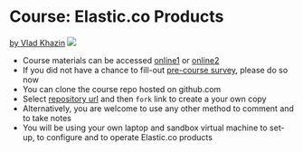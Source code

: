 # Course: Elastic.co Products

[by Vlad Khazin](https://www.linkedin.com/in/vkhazin) ![](https://travis-ci.org/vkhazin/elasticsearch-courseware-2d.svg?branch=master)

* Course materials can be accessed [online1](http://elasticsearch-2d-courseware.surge.sh/) or [online2](https://vkhazin.gitbooks.io/elasticsearch-courseware-2d/)
* If you did not have a chance to fill-out [pre-course survey](https://www.surveymonkey.com/r/W8KJQXN), please do so now
* You can clone the course repo hosted on github.com
* Select [repository url](https://github.com/vkhazin/elasticsearch-2d-courseware) and then `fork` link to create a your own copy
* Alternatively, you are welcome to use any other method to comment and to take notes
* You will be using your own laptop and sandbox virtual machine to set-up, to configure and to operate Elastic.co products



